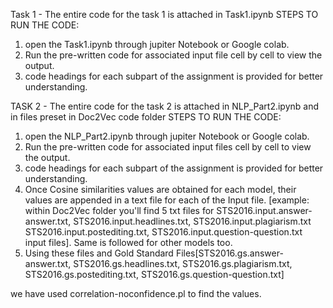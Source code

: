Task 1 - The entire code for the task 1 is attached in Task1.ipynb
STEPS TO RUN THE CODE:
1. open the Task1.ipynb through jupiter Notebook or Google colab. 
2. Run the pre-written code for associated input file cell by cell to view the output.
3. code headings for each subpart of the assignment is provided for better understanding. 


TASK 2 - The entire code for the task 2 is attached in NLP_Part2.ipynb and in files preset in Doc2Vec code folder
STEPS TO RUN THE CODE:
1. open the NLP_Part2.ipynb through jupiter Notebook or Google colab. 
2. Run the pre-written code for associated input files cell by cell to view the output.
3. code headings for each subpart of the assignment is provided for better understanding.
4. Once Cosine similarities values are obtained for each model, their values are appended in a text file for each of the Input file.
 [example: within Doc2Vec folder you'll find 5 txt files for STS2016.input.answer-answer.txt, STS2016.input.headlines.txt, STS2016.input.plagiarism.txt
STS2016.input.postediting.txt, STS2016.input.question-question.txt input files]. Same is followed for other models too. 
6. Using these files and Gold Standard Files[STS2016.gs.answer-answer.txt, STS2016.gs.headlines.txt, STS2016.gs.plagiarism.txt, STS2016.gs.postediting.txt, STS2016.gs.question-question.txt]

we have used correlation-noconfidence.pl to find the values.



